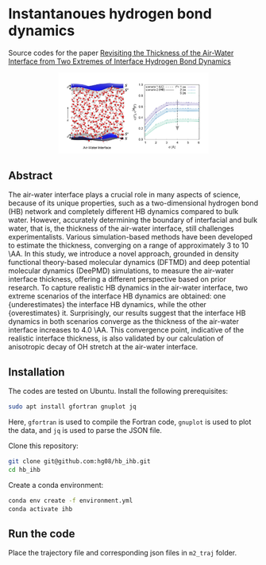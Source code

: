 # Instantanoues hydrogen bond dynamics 

Source codes for the paper [Revisiting the Thickness of the Air-Water Interface from Two Extremes of Interface Hydrogen Bond Dynamics](https://arxiv.org/abs/2204.13941)

<p align='center'>
<img src="4_plot/TOC.png" width="60%"/>
</p>

## Abstract

The air-water interface plays a crucial role in many aspects of science, because of its unique properties, such as a two-dimensional hydrogen bond (HB) network and completely different HB dynamics compared to bulk water. However, accurately determining the boundary of interfacial and bulk water, that is, the thickness of the air-water interface, still challenges experimentalists. Various simulation-based methods have been developed to estimate the thickness, converging on a range of approximately 3 to 10 \AA. In this study, we introduce a novel approach, grounded in density functional theory-based molecular dynamics (DFTMD) and deep potential molecular dynamics (DeePMD) simulations, to measure the air-water interface thickness, offering a different perspective based on prior research. To capture realistic HB dynamics in the air-water interface, two extreme scenarios of the interface HB dynamics are obtained: one {underestimates} the interface HB dynamics, while the other {overestimates} it. Surprisingly, our results suggest that the interface HB dynamics in both scenarios converge as the thickness of the air-water interface increases to 4.0 \AA. This convergence point, indicative of the realistic interface thickness, is also validated by our calculation of anisotropic decay of OH stretch at the air-water interface.

## Installation
The codes are tested on Ubuntu. Install the following prerequisites:
```bash
sudo apt install gfortran gnuplot jq
```
Here, `gfortran` is used to compile the Fortran code, `gnuplot` is used to plot the data, and `jq` is used to parse the JSON file.

Clone this repository:
```bash
git clone git@github.com:hg08/hb_ihb.git
cd hb_ihb
```

Create a conda environment:
```bash
conda env create -f environment.yml
conda activate ihb
```

## Run the code
Place the trajectory file and corresponding json files in `m2_traj` folder.
